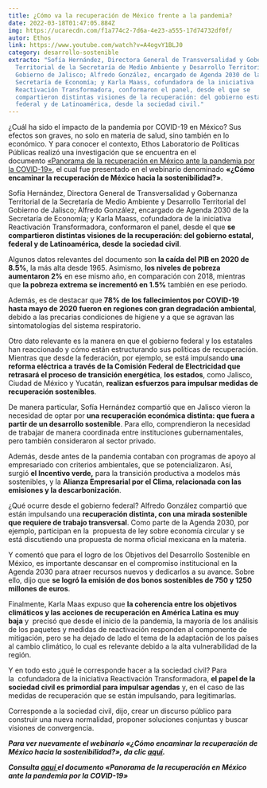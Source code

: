 ```yaml
---
title: ¿Cómo va la recuperación de México frente a la pandemia?
date: 2022-03-18T01:47:05.884Z
img: https://ucarecdn.com/f1a774c2-7d6a-4e23-a555-17d74732df0f/
autor: Ethos
link: https://www.youtube.com/watch?v=A4ogvY1BLJ0
category: desarrollo-sostenible
extracto: "Sofía Hernández, Directora General de Transversalidad y Gobernanza
  Territorial de la Secretaría de Medio Ambiente y Desarrollo Territorial del
  Gobierno de Jalisco; Alfredo González, encargado de Agenda 2030 de la
  Secretaría de Economía; y Karla Maass, cofundadora de la iniciativa
  Reactivación Transformadora, conformaron el panel, desde el que se
  compartieron distintas visiones de la recuperación: del gobierno estatal,
  federal y de Latinoamérica, desde la sociedad civil."
---
```

¿Cuál ha sido el impacto de la pandemia por COVID-19 en México? Sus efectos son graves, no solo en materia de salud, sino también en lo económico. Y para conocer el contexto, Ethos Laboratorio de Políticas Públicas realizó una investigación que se encuentra en el documento [«Panorama de la recuperación en México ante la pandemia por la COVID-19»](https://www.ethos.org.mx/panorama-de-la-recuperacion-en-mexico-ante-la-pandemia-por-la-covid-19/), el cual fue presentado en el webinario denominado **«¿Cómo encaminar la recuperación de México hacia la sostenibilidad?»**.

Sofía Hernández, Directora General de Transversalidad y Gobernanza Territorial de la Secretaría de Medio Ambiente y Desarrollo Territorial del Gobierno de Jalisco; Alfredo González, encargado de Agenda 2030 de la Secretaría de Economía; y Karla Maass, cofundadora de la iniciativa Reactivación Transformadora, conformaron el panel, desde el que **se compartieron distintas visiones de la recuperación: del gobierno estatal, federal y de Latinoamérica, desde la sociedad civil**.

Algunos datos relevantes del documento son **la caída del PIB en 2020 de 8.5%**, la más alta desde 1965. Asimismo, **los niveles de pobreza aumentaron 2%** en ese mismo año, en comparación con 2018, mientras que **la pobreza extrema se incrementó en 1.5%** también en ese periodo. 

Además, es de destacar que **78% de los fallecimientos por COVID-19 hasta mayo de 2020 fueron en regiones con gran degradación ambiental**, debido a las precarias condiciones de higiene y a que se agravan las sintomatologías del sistema respiratorio.

Otro dato relevante es la manera en que el gobierno federal y los estatales han reaccionado y cómo están estructurando sus políticas de recuperación. Mientras que desde la federación, por ejemplo, se está impulsando **una reforma eléctrica a través de la Comisión Federal de Electricidad que retrasará el proceso de transición energética**, **los estados**, como Jalisco, Ciudad de México y Yucatán, **realizan esfuerzos para impulsar medidas de recuperación sostenibles**.

De manera particular, Sofía Hernández compartió que en Jalisco vieron la necesidad de optar por **una recuperación económica distinta: que fuera a partir de un desarrollo sostenible**. Para ello, comprendieron la necesidad de trabajar de manera coordinada entre instituciones gubernamentales, pero también consideraron al sector privado.

Además, desde antes de la pandemia contaban con programas de apoyo al empresariado con criterios ambientales, que se potencializaron. Así, surgió **el Incentivo verde,** para la transición productiva a modelos más sostenibles, y la **Alianza Empresarial por el Clima, relacionada con las emisiones y la descarbonización**.

¿Qué ocurre desde el gobierno federal? Alfredo González compartió que están impulsando una **recuperación distinta, con una mirada sostenible que requiere de trabajo transversal**. Como parte de la Agenda 2030, por ejemplo, participan en la  propuesta de ley sobre economía circular y se está discutiendo una propuesta de norma oficial mexicana en la materia.

Y comentó que para el logro de los Objetivos del Desarrollo Sostenible en México, es importante descansar en el compromiso institucional en la Agenda 2030 para atraer recursos nuevos y dedicarlos a su avance. Sobre ello, dijo que **se logró la emisión de dos bonos sostenibles de 750 y 1250 millones de euros**.

Finalmente, Karla Maas expuso que **la coherencia entre los objetivos climáticos y las acciones de recuperación en América Latina es muy baja** y  precisó que desde el inicio de la pandemia, la mayoría de los análisis de los paquetes y medidas de reactivación responden al componente de mitigación, pero se ha dejado de lado el tema de la adaptación de los países al cambio climático, lo cual es relevante debido a la alta vulnerabilidad de la región.

Y en todo esto ¿qué le corresponde hacer a la sociedad civil? Para la  cofundadora de la iniciativa Reactivación Transformadora, **el papel de la sociedad civil es primordial para impulsar agendas** y, en el caso de las medidas de recuperación que se están impulsando, para legitimarlas.

Corresponde a la sociedad civil, dijo, crear un discurso público para construir una nueva normalidad, proponer soluciones conjuntas y buscar visiones de convergencia.

***Para ver nuevamente el webinario «¿Cómo encaminar la recuperación de México hacia la sostenibilidad?», da clic [aquí](https://www.youtube.com/watch?v=A4ogvY1BLJ0).***

***Consulta [aquí ](https://www.ethos.org.mx/panorama-de-la-recuperacion-en-mexico-ante-la-pandemia-por-la-covid-19/)el documento «Panorama de la recuperación en México ante la pandemia por la COVID-19»***